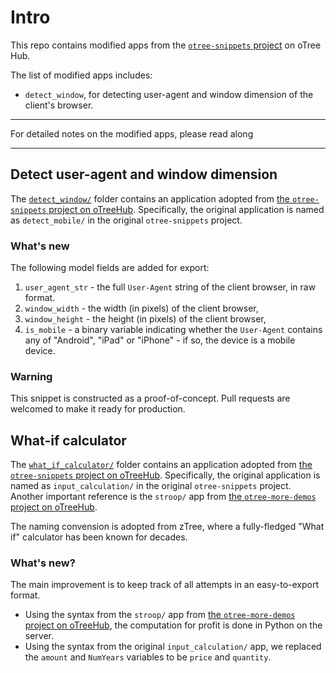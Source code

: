 # Intro
This repo contains modified apps from the [`otree-snippets`
project](https://www.otreehub.com/projects/otree-snippets/) on oTree Hub.

The list of modified apps includes:
* `detect_window`, for detecting user-agent and window dimension of the client's
  browser.
  
  
-----

For detailed notes on the modified apps, please read along

----

## Detect user-agent and window dimension
The
[`detect_window/`](https://github.com/UMBEE/modified-otree-snippets/tree/master/detect_window)
folder contains an application adopted from [the
`otree-snippets` project on
oTreeHub](https://www.otreehub.com/projects/otree-snippets/). Specifically, the
original application is named as `detect_mobile/` in the original
`otree-snippets` project.

### What's new
The following model fields are added for export:
1. `user_agent_str` - the full `User-Agent` string of the client browser, in raw
   format.
2. `window_width` - the width (in pixels) of the client browser, 
4. `window_height` - the height (in pixels) of the client browser, 
3. `is_mobile` - a binary variable indicating whether the `User-Agent` contains
   any of "Android", "iPad" or "iPhone" - if so, the device is a mobile device.

### Warning
This snippet is constructed as a proof-of-concept. Pull requests are welcomed to
make it ready for production.


## What-if calculator
The
[`what_if_calculator/`](https://github.com/UMBEE/modified-otree-snippets/tree/master/what_if_calculator)
folder contains an application adopted from [the
`otree-snippets` project on
oTreeHub](https://www.otreehub.com/projects/otree-snippets/). Specifically, the
original application is named as `input_calculation/` in the original
`otree-snippets` project. Another important reference is the `stroop/` app from
[the `otree-more-demos` project on
oTreeHub](https://www.otreehub.com/projects/otree-more-demos/).

The naming convension is adopted from zTree, where a fully-fledged "What if"
calculator has been known for decades.

### What's new?
The main improvement is to keep track of all attempts in an easy-to-export
format.
* Using the syntax from the `stroop/` app from [the `otree-more-demos` project
  on oTreeHub](https://www.otreehub.com/projects/otree-more-demos/), the
  computation for profit is done in Python on the server.
* Using the syntax from the original `input_calculation/` app, we replaced the
  `amount` and `NumYears` variables to be `price` and `quantity`.

